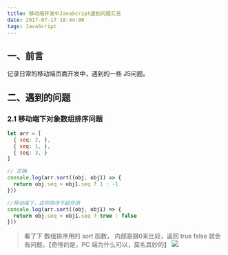 ```yaml
---
title: 移动端开发中JavaScript遇到问题汇总
date: 2017-07-17 18:44:00
tags: JavaScript
---
```


## 一、前言
记录日常的移动端页面开发中，遇到的一些 JS问题。


## 二、遇到的问题
 
### 2.1 移动端下对象数组排序问题
```javascript
let arr = [
  { seq: 2, },
  { seq: 1, },
  { seq: 3, }
]

// 正确
console.log(arr.sort((obj, obj1) => {
  return obj.seq > obj1.seq ? 1 : -1
}))

//移动端下，这样排序不起作用
console.log(arr.sort((obj, obj1) => {
  return obj.seq > obj1.seq ? true : false
}))

```

>看了下 数组排序用的 sort 函数， 内部是跟0来比较，返回 true false 就会 有问题。【奇怪的是，PC 端为什么可以，莫名其妙的】
![](https://ww1.sinaimg.cn/large/006tKfTcly1fhn2rzt4azj30jb06ywg0.jpg)
